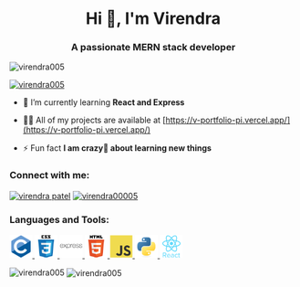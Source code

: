 <h1 align="center">Hi 👋, I'm Virendra</h1>
<h3 align="center">A passionate MERN stack developer</h3>

<p align="left"> <img src="https://komarev.com/ghpvc/?username=virendra005&label=Profile%20views&color=0e75b6&style=flat" alt="virendra005" /> </p>

<p align="left"> <a href="https://github.com/ryo-ma/github-profile-trophy"><img src="https://github-profile-trophy.vercel.app/?username=virendra005" alt="virendra005" /></a> </p>

- 🌱 I’m currently learning **React and Express**

- 👨‍💻 All of my projects are available at [https://v-portfolio-pi.vercel.app/](https://v-portfolio-pi.vercel.app/)

- ⚡ Fun fact **I am crazy🤪 about learning new things**

<h3 align="left">Connect with me:</h3>
<p align="left">
<a href="https://linkedin.com/in/virendra patel" target="blank"><img align="center" src="https://raw.githubusercontent.com/rahuldkjain/github-profile-readme-generator/master/src/images/icons/Social/linked-in-alt.svg" alt="virendra patel" height="30" width="40" /></a>
<a href="https://instagram.com/virendra00005" target="blank"><img align="center" src="https://raw.githubusercontent.com/rahuldkjain/github-profile-readme-generator/master/src/images/icons/Social/instagram.svg" alt="virendra00005" height="30" width="40" /></a>
</p>

<h3 align="left">Languages and Tools:</h3>
<p align="left"> <a href="https://www.cprogramming.com/" target="_blank" rel="noreferrer"> <img src="https://raw.githubusercontent.com/devicons/devicon/master/icons/c/c-original.svg" alt="c" width="40" height="40"/> </a> <a href="https://www.w3schools.com/css/" target="_blank" rel="noreferrer"> <img src="https://raw.githubusercontent.com/devicons/devicon/master/icons/css3/css3-original-wordmark.svg" alt="css3" width="40" height="40"/> </a> <a href="https://expressjs.com" target="_blank" rel="noreferrer"> <img src="https://raw.githubusercontent.com/devicons/devicon/master/icons/express/express-original-wordmark.svg" alt="express" width="40" height="40"/> </a> <a href="https://www.w3.org/html/" target="_blank" rel="noreferrer"> <img src="https://raw.githubusercontent.com/devicons/devicon/master/icons/html5/html5-original-wordmark.svg" alt="html5" width="40" height="40"/> </a> <a href="https://developer.mozilla.org/en-US/docs/Web/JavaScript" target="_blank" rel="noreferrer"> <img src="https://raw.githubusercontent.com/devicons/devicon/master/icons/javascript/javascript-original.svg" alt="javascript" width="40" height="40"/> </a> <a href="https://www.python.org" target="_blank" rel="noreferrer"> <img src="https://raw.githubusercontent.com/devicons/devicon/master/icons/python/python-original.svg" alt="python" width="40" height="40"/> </a> <a href="https://reactjs.org/" target="_blank" rel="noreferrer"> <img src="https://raw.githubusercontent.com/devicons/devicon/master/icons/react/react-original-wordmark.svg" alt="react" width="40" height="40"/> </a> </p>

<p><img align="left" src="https://github-readme-stats.vercel.app/api/top-langs?username=virendra005&show_icons=true&locale=en&layout=compact" alt="virendra005" /></p>

<p>&nbsp;<img align="center" src="https://github-readme-stats.vercel.app/api?username=virendra005&show_icons=true&locale=en" alt="virendra005" /></p>



<!---
Virendra005/Virendra005 is a ✨ special ✨ repository because its `README.md` (this file) appears on your GitHub profile.
You can click the Preview link to take a look at your changes.
--->
